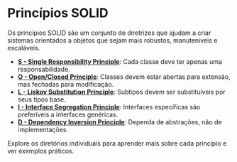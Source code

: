 # Princípios SOLID

Os princípios SOLID são um conjunto de diretrizes que ajudam a criar sistemas orientados a objetos que sejam mais
robustos, manuteníveis e escaláveis.

- **[S - Single Responsibility Principle](./srp/README.md)**: Cada classe deve ter apenas uma responsabilidade.
- **[O - Open/Closed Principle](./ocp/README.md)**: Classes devem estar abertas para extensão, mas fechadas para
  modificação.
- **[L - Liskov Substitution Principle](./lsp/README.md)**: Subtipos devem ser substituíveis por seus tipos base.
- **[I - Interface Segregation Principle](./isp/README.md)**: Interfaces específicas são preferíveis a interfaces
  genéricas.
- **[D - Dependency Inversion Principle](./dip/README.md)**: Dependa de abstrações, não de implementações.

Explore os diretórios individuais para aprender mais sobre cada princípio e ver exemplos práticos.
